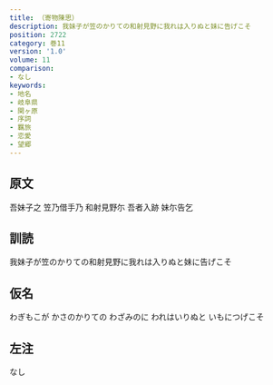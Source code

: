 ```yaml
---
title: （寄物陳思）
description: 我妹子が笠のかりての和射見野に我れは入りぬと妹に告げこそ
position: 2722
category: 巻11
version: '1.0'
volume: 11
comparison:
- なし
keywords:
- 地名
- 岐阜県
- 関ヶ原
- 序詞
- 羈旅
- 恋愛
- 望郷
---
```


## 原文

吾妹子之 笠乃借手乃 和射見野尓 吾者入跡 妹尓告乞

## 訓読

我妹子が笠のかりての和射見野に我れは入りぬと妹に告げこそ

## 仮名

わぎもこが かさのかりての わざみのに われはいりぬと いもにつげこそ

## 左注

なし
